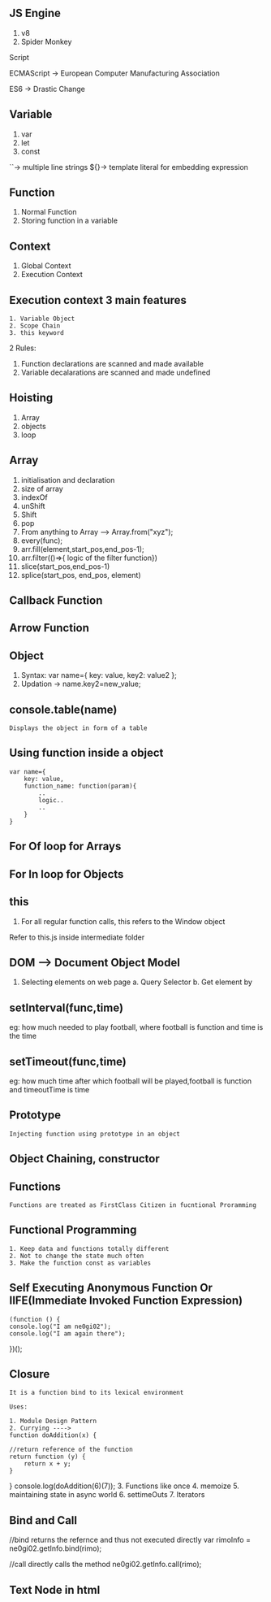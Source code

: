 ## JS Engine

1. v8
2. Spider Monkey

Script

ECMAScript -> European Computer Manufacturing Association

ES6 -> Drastic Change

## Variable

1. var
2. let
3. const

``-> multiple line strings
${}-> template literal for embedding expression

## Function

1. Normal Function
2. Storing function in a variable

## Context

1. Global Context
2. Execution Context

## Execution context 3 main features

    1. Variable Object
    2. Scope Chain
    3. this keyword

2 Rules:

1. Function declarations are scanned and made available
2. Variable decalarations are scanned and made undefined

## Hoisting

1. Array
2. objects
3. loop

## Array

1. initialisation and declaration
2. size of array
3. indexOf
4. unShift
5. Shift
6. pop
7. From anything to Array --> Array.from("xyz");
8. every(func);
9. arr.fill(element,start_pos,end_pos-1);
10. arr.filter(()=>{ logic of the filter function})
11. slice(start_pos,end_pos-1)
12. splice(start_pos, end_pos, element)

## Callback Function

## Arrow Function

## Object

 1. Syntax:
    var name={
        key: value,
        key2: value2
    };
 2. Updation -> name.key2=new_value;

## console.table(name)

    Displays the object in form of a table

## Using function inside a object

    var name={
        key: value,
        function_name: function(param){
            ..
            logic..
            ..
        }
    }

## For Of loop for Arrays

## For In loop for Objects

## this

1. For all regular function calls, this refers to the Window object

Refer to this.js inside intermediate folder

## DOM --> Document Object Model

1. Selecting elements on web page
a. Query Selector
b. Get element by

## setInterval(func,time)

eg: how much needed to play football, where football is function and time is the time

## setTimeout(func,time)

eg: how much time after which football will be played,football is function and timeoutTime is time

## Prototype

    Injecting function using prototype in an object

## Object Chaining, constructor

## Functions

    Functions are treated as FirstClass Citizen in fucntional Proramming

## Functional Programming

    1. Keep data and functions totally different
    2. Not to change the state much often
    3. Make the function const as variables

## Self Executing Anonymous Function Or IIFE(Immediate Invoked Function Expression)

    (function () {
    console.log("I am ne0gi02");
    console.log("I am again there");
})();

## Closure

    It is a function bind to its lexical environment

    Uses:

    1. Module Design Pattern
    2. Currying ----> 
    function doAddition(x) {

    //return reference of the function
    return function (y) {
        return x + y;
    }
}
console.log(doAddition(6)(7));
    3. Functions like once
    4. memoize
    5. maintaining state in async world
    6. settimeOuts
    7. Iterators

## Bind and Call

//bind returns the refernce and thus not executed directly
var rimoInfo = ne0gi02.getInfo.bind(rimo);

//call directly calls the method
ne0gi02.getInfo.call(rimo);

## Text Node in html
